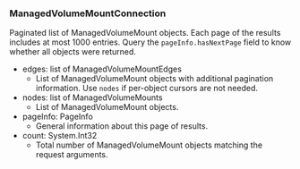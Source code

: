 ### ManagedVolumeMountConnection
Paginated list of ManagedVolumeMount objects. Each page of the results includes at most 1000 entries. Query the `pageInfo.hasNextPage` field to know whether all objects were returned.

- edges: list of ManagedVolumeMountEdges
  - List of ManagedVolumeMount objects with additional pagination information. Use `nodes` if per-object cursors are not needed.
- nodes: list of ManagedVolumeMounts
  - List of ManagedVolumeMount objects.
- pageInfo: PageInfo
  - General information about this page of results.
- count: System.Int32
  - Total number of ManagedVolumeMount objects matching the request arguments.
